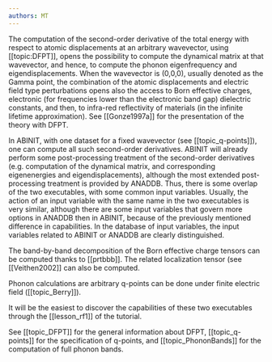 ```yaml
---
authors: MT
---
```

The computation of the second-order derivative of the total energy with
respect to atomic displacements at an arbitrary wavevector, using
[[topic:DFPT]], opens the possibility to compute the dynamical matrix at that
wavevector, and hence, to compute the phonon eigenfrequency and
eigendisplacements. When the wavevector is (0,0,0), usually denoted as the
Gamma point, the combination of the atomic displacements and electric field
type perturbations opens also the access to Born effective charges, electronic
(for frequencies lower than the electronic band gap) dielectric constants, and
then, to infra-red reflectivity of materials (in the infinite lifetime
approximation). See [[Gonze1997a]] for the presentation of the theory with
DFPT.

In ABINIT, with one dataset for a fixed wavevector (see [[topic_q-points]]),
one can compute all such second-order derivatives. ABINIT will already perform
some post-processing treatment of the second-order derivatives (e.g.
computation of the dynamical matrix, and corresponding eigenenergies and
eigendisplacements), although the most extended post-processing treatment is
provided by ANADDB. Thus, there is some overlap of the two executables, with
some common input variables. Usually, the action of an input variable with the
same name in the two executables is very similar, although there are some
input variables that govern more options in ANADDB then in ABINIT, because of
the previously mentioned difference in capabilities. In the database of input
variables, the input variables related to ABINIT or ANADDB are clearly
distinguished.

The band-by-band decomposition of the Born effective charge tensors can be
computed thanks to [[prtbbb]]. The related localization tensor (see
[[Veithen2002]] can also be computed.

Phonon calculations are arbitrary q-points can be done under finite electric
field ([[topic_Berry]]).

It will be the easiest to discover the capabilities of these two executables
through the [[lesson_rf1]] of the tutorial.

See [[topic_DFPT]] for the general information about DFPT, [[topic_q-points]]
for the specification of q-points, and [[topic_PhononBands]] for the
computation of full phonon bands.

